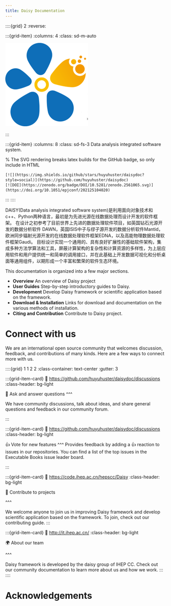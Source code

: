```yaml
---
title: Daisy Documentation 
---
```


::::{grid} 2
:reverse:

:::{grid-item}
:columns: 4
:class: sd-m-auto

<img src="images/logo-square.png" />

:::

:::{grid-item}
:columns: 8
:class: sd-fs-3
Data analysis integrated software system.



% The SVG rendering breaks latex builds for the GitHub badge, so only include in HTML
```{only} html
[![](https://img.shields.io/github/stars/huyuhuster/daisydoc?style=social)](https://github.com/huyuhuster/daisydoc)
[![DOI](https://zenodo.org/badge/DOI/10.5281/zenodo.2561065.svg)](https://doi.org/10.1051/epjconf/202125104020)
```
:::
::::

DAISY(Data analysis integrated software system)是利用面向对象技术和c++、Python两种语言，最初是为先进光源在线数据处理而设计开发的软件框架。 在设计之初参考了目前世界上先进的数据处理软件项目，如英国钻石光源开发的数据分析软件 DAWN，英国ISIS中子与缪子源开发的数据分析软件Mantid，欧洲同步辐射光源开发的在线数据处理软件框架EDNA，以及高能物理数据处理软件框架Gaudi。 目标设计实现一个通用的、具有良好扩展性的基础软件架构，集成多种方法学算法和工具，屏蔽计算架构的复杂性和计算资源的多样性，为上层应用软件和用户提供统一和简单的调用接口，并在此基础上开发数据可视化和分析桌面等通用组件，以期形成一个丰富和繁荣的软件生态环境。

This documentation is organized into a few major sections.

- **Overview** An overview of Daisy project
- **User Guides** Step-by-step introductory guides to Daisy.
- **Development** Develop Daisy framework or scientific application based on the framework. 
- **Download & Installation**  Links for download and documentation on the various methods of installation.
- **Citing and Contribution** Contribute to Daisy project.




# Connect with us

We are an international open source community that welcomes discussion, feedback, and contributions of many kinds.
Here are a few ways to connect more with us.

::::{grid} 1 1 2 2
:class-container: text-center
:gutter: 3

:::{grid-item-card}
:link: https://github.com/huyuhuster/daisydoc/discussions
:class-header: bg-light

💬 Ask and answer questions
^^^

We have community discussions, talk about ideas, and share general questions and feedback in our community forum.

:::

:::{grid-item-card}
:link: https://github.com/huyuhuster/daisydoc/discussions
:class-header: bg-light

👍 Vote for new features
^^^
Provides feedback by adding a 👍 reaction to issues in our repositories.
You can find a list of the top issues in the Executable Books issue leader board.

:::

:::{grid-item-card}
:link: https://code.ihep.ac.cn/hepscc/Daisy
:class-header: bg-light

🙌 Contribute to projects

^^^

We welcome anyone to join us in improving Daisy framework and develop scientific application based on the framework.
To join, check out our contributing guide.
:::

:::{grid-item-card}
:link: http://it.ihep.ac.cn/
:class-header: bg-light

🌍 About our team

^^^

Daisy framework is developed by the daisy group of IHEP CC.
Check out our community documentation to learn more about us and how we work.
:::
::::


# Acknowledgements


